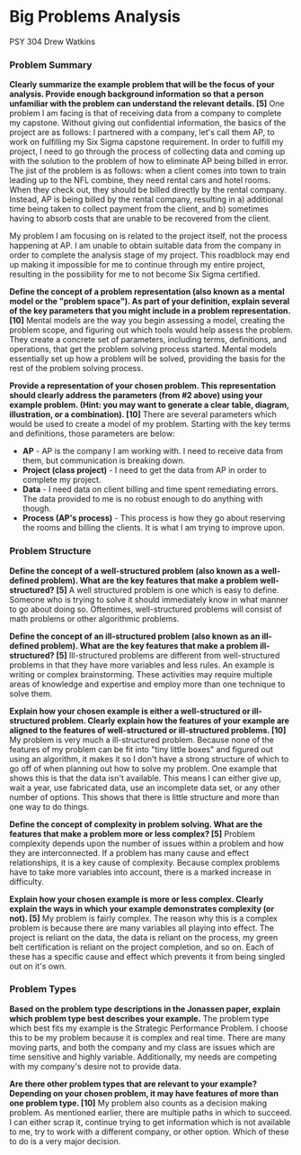 # Big Problems Analysis
PSY 304
Drew Watkins

### Problem Summary

**Clearly summarize the example problem that will be the focus of your analysis. Provide enough background information so that a person unfamiliar with the problem can understand the relevant details. [5]**
One problem I am facing is that of receiving data from a company to complete my capstone. Without giving out confidential information, the basics of the project are as follows: I partnered with a company, let's call them AP, to work on fulfilling my Six Sigma capstone requirement. In order to fulfill my project, I need to go through the process of collecting data and coming up with the solution to the problem of how to eliminate AP being billed in error. The jist of the problem is as follows: when a client comes into town to train leading up to the NFL combine, they need rental cars and hotel rooms. When they check out, they should be billed directly by the rental company. Instead, AP is being billed by the rental company, resulting in a) additional time being taken to collect payment from the client, and b) sometimes having to absorb costs that are unable to be recovered from the client.

My problem I am focusing on is related to the project itself, not the process happening at AP. I am unable to obtain suitable data from the company in order to complete the analysis stage of my project. This roadblock may end up making it impossible for me to continue through my entire project, resulting in the possibility for me to not become Six Sigma certified.

**Define the concept of a problem representation (also known as a mental model or the "problem space"). As part of your definition, explain several of the key parameters that you might include in a problem representation. [10]**
Mental models are the way you begin assessing a model, creating the problem scope, and figuring out which tools would help assess the problem. They create a concrete set of parameters, including terms, definitions, and operations, that get the problem solving process started. Mental models essentially set up how a problem will be solved, providing the basis for the rest of the problem solving process.

**Provide a representation of your chosen problem. This representation should clearly address the parameters (from #2 above) using your example problem. (Hint: you may want to generate a clear table, diagram, illustration, or a combination). [10]**
There are several parameters which would be used to create a model of my problem. Starting with the key terms and definitions, those parameters are below:
- **AP** - AP is the company I am working with. I need to receive data from them, but communication is breaking down.
- **Project (class project)** - I need to get the data from AP in order to complete my project.
- **Data** - I need data on client billing and time spent remediating errors. The data provided to me is no robust enough to do anything with though.
- **Process (AP's process)** - This process is how they go about reserving the rooms and billing the clients. It is what I am trying to improve upon.

### Problem Structure
**Define the concept of a well-structured problem (also known as a well-defined problem). What are the key features that make a problem well-structured? [5]**
A well structured problem is one which is easy to define. Someone who is trying to solve it should immediately know in what manner to go about doing so. Oftentimes, well-structured problems will consist of math problems or other algorithmic problems.

**Define the concept of an ill-structured problem (also known as an ill-defined problem). What are the key features that make a problem ill-structured? [5]**
Ill-structured problems are different from well-structured problems in that they have more variables and less rules. An example is writing or complex brainstorming. These activities may require multiple areas of knowledge and expertise and employ more than one technique to solve them.

**Explain how your chosen example is either a well-structured or ill-structured problem. Clearly explain how the features of your example are aligned to the features of well-structured or ill-structured problems. [10]**
My problem is very much a ill-structured problem. Because none of the features of my problem can be fit into "tiny little boxes" and figured out using an algorithm, it makes it so I don't have a strong structure of which to go off of when planning out how to solve my problem. One example that shows this is that the data isn't available. This means I can either give up, wait a year, use fabricated data, use an incomplete data set, or any other number of options. This shows that there is little structure and more than one way to do things.

**Define the concept of complexity in problem solving. What are the features that make a problem more or less complex? [5]**
Problem complexity depends upon the number of issues within a problem and how they are interconnected. If a problem has many cause and effect relationships, it is a key cause of complexity. Because complex problems have to take more variables into account, there is a marked increase in difficulty.

**Explain how your chosen example is more or less complex. Clearly explain the ways in which your example demonstrates complexity (or not). [5]**
My problem is fairly complex. The reason why this is a complex problem is because there are many variables all playing into effect. The project is reliant on the data, the data is reliant on the process, my green belt certification is reliant on the project completion, and so on. Each of these has a specific cause and effect which prevents it from being singled out on it's own.

### Problem Types
**Based on the problem type descriptions in the Jonassen paper, explain which problem type best describes your example.**
The problem type which best fits my example is the Strategic Performance Problem. I choose this to be my problem because it is complex and real time. There are many moving parts, and both the company and my class are issues which are time sensitive and highly variable. Additionally, my needs are competing with my company's desire not to provide data.

**Are there other problem types that are relevant to your example? Depending on your chosen problem, it may have features of more than one problem type. [10]**
My problem also counts as a decision making problem. As mentioned earlier, there are multiple paths in which to succeed. I can either scrap it, continue trying to get information which is not available to me, try to work with a different company, or other option. Which of these to do is a very major decision.
